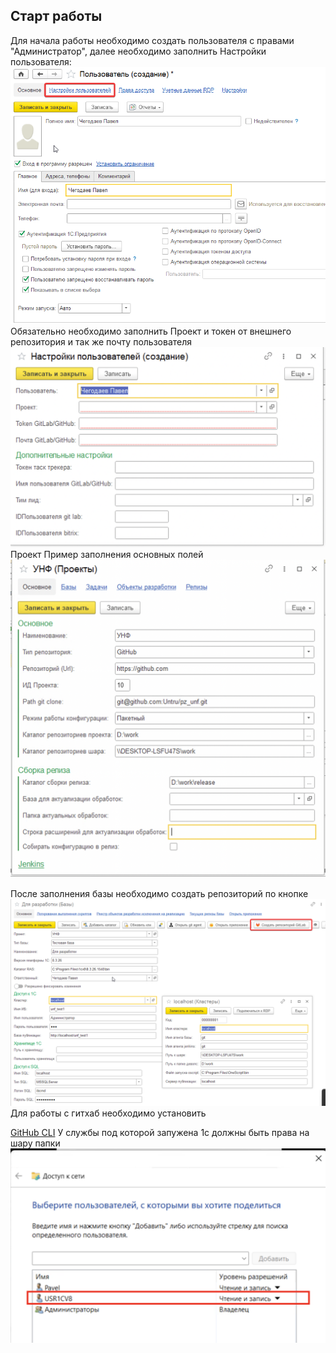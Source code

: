 
## Старт работы
Для начала работы необходимо создать пользователя с правами "Администратор", далее необходимо заполнить
Настройки пользователя:
![alt text](images/image-1.png)
Обязательно необходимо заполнить Проект и токен от внешнего репозитория и так же почту пользователя
![Настройки пользователя](images/image-2.png)
Проект
Пример заполнения основных полей 
![Проект](images/image-3.png)

После заполнения базы необходимо создать репозиторий по кнопке
![alt text](images/image-4.png)
Для работы с гитхаб необходимо установить

[GitHub CLI](https://cli.github.com/)
У службы под которой запужена 1с должны быть права на шару папки
![alt text](images/image-5.png)

